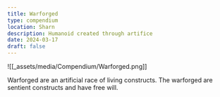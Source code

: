 ```yaml
---
title: Warforged
type: compendium
location: Sharn
description: Humanoid created through artifice
date: 2024-03-17
draft: false
---
```

![[_assets/media/Compendium/Warforged.png]]

Warforged are an artificial race of living constructs. The warforged are sentient constructs and have free will.